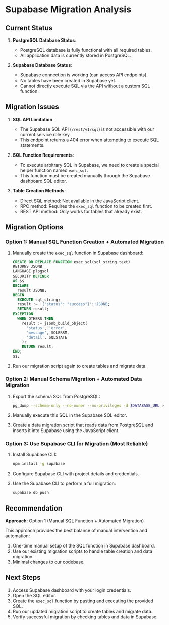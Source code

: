 # Supabase Migration Analysis

## Current Status

1. **PostgreSQL Database Status**: 
   - PostgreSQL database is fully functional with all required tables.
   - All application data is currently stored in PostgreSQL.

2. **Supabase Database Status**:
   - Supabase connection is working (can access API endpoints).
   - No tables have been created in Supabase yet.
   - Cannot directly execute SQL via the API without a custom SQL function.

## Migration Issues

1. **SQL API Limitation**:
   - The Supabase SQL API (`/rest/v1/sql`) is not accessible with our current service role key.
   - This endpoint returns a 404 error when attempting to execute SQL statements.

2. **SQL Function Requirements**:
   - To execute arbitrary SQL in Supabase, we need to create a special helper function named `exec_sql`.
   - This function must be created manually through the Supabase dashboard SQL editor.

3. **Table Creation Methods**:
   - Direct SQL method: Not available in the JavaScript client.
   - RPC method: Requires the `exec_sql` function to be created first.
   - REST API method: Only works for tables that already exist.

## Migration Options

### Option 1: Manual SQL Function Creation + Automated Migration

1. Manually create the `exec_sql` function in Supabase dashboard:
   ```sql
   CREATE OR REPLACE FUNCTION exec_sql(sql_string text)
   RETURNS JSONB
   LANGUAGE plpgsql
   SECURITY DEFINER
   AS $$
   DECLARE
     result JSONB;
   BEGIN
     EXECUTE sql_string;
     result := '{"status": "success"}'::JSONB;
     RETURN result;
   EXCEPTION
     WHEN OTHERS THEN
       result := jsonb_build_object(
         'status', 'error',
         'message', SQLERRM,
         'detail', SQLSTATE
       );
       RETURN result;
   END;
   $$;
   ```

2. Run our migration script again to create tables and migrate data.

### Option 2: Manual Schema Migration + Automated Data Migration

1. Export the schema SQL from PostgreSQL:
   ```bash
   pg_dump --schema-only --no-owner --no-privileges -d $DATABASE_URL > schema.sql
   ```

2. Manually execute this SQL in the Supabase SQL editor.

3. Create a data migration script that reads data from PostgreSQL and inserts it into Supabase using the JavaScript client.

### Option 3: Use Supabase CLI for Migration (Most Reliable)

1. Install Supabase CLI:
   ```bash
   npm install -g supabase
   ```

2. Configure Supabase CLI with project details and credentials.

3. Use the Supabase CLI to perform a full migration:
   ```bash
   supabase db push
   ```

## Recommendation

**Approach**: Option 1 (Manual SQL Function + Automated Migration)

This approach provides the best balance of manual intervention and automation:

1. One-time manual setup of the SQL function in Supabase dashboard.
2. Use our existing migration scripts to handle table creation and data migration.
3. Minimal changes to our codebase.

## Next Steps

1. Access Supabase dashboard with your login credentials.
2. Open the SQL editor.
3. Create the `exec_sql` function by pasting and executing the provided SQL.
4. Run our updated migration script to create tables and migrate data.
5. Verify successful migration by checking tables and data in Supabase.